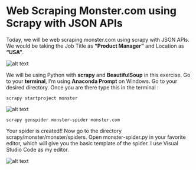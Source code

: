 # Web Scraping Monster.com using Scrapy with JSON APIs

Today, we will be web scraping monster.com using scrapy with JSON APIs. We would be taking the Job Title as **“Product Manager”** and Location as **“USA”**.

![alt text](https://cdn-images-1.medium.com/max/1200/1*bGNqByOzzc7Clx0p_ObHLA.jpeg)

We will be using Python with **scrapy** and **BeautifulSoup** in this exercise. Go to your **terminal**, I’m using **Anaconda Prompt** on Windows. Go to your desired directory. Once you are there type this in the terminal :
```
scrapy startproject monster
```
![alt text](https://cdn-images-1.medium.com/max/800/1*mKC6BRHmSibC0B1YDeS1tQ.jpeg)
```
scrapy genspider monster-spider monster.com
```
Your spider is created!! Now go to the directory scrapy/monster/monster/spiders. Open monster-spider.py in your favorite editor, which will give you the basic template of the spider. I use Visual Studio Code as my editor.

![alt text](https://cdn-images-1.medium.com/max/800/1*m_SiAfqk_e0dQsiYU0fzzg.jpeg)

